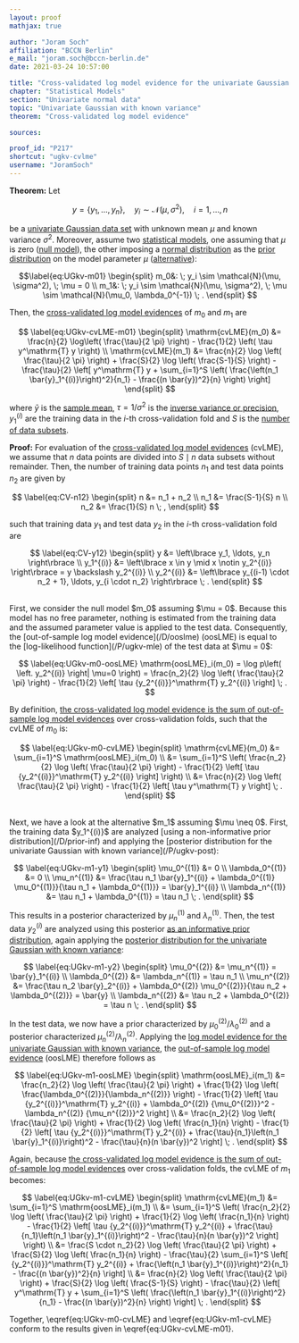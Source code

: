 ```yaml
---
layout: proof
mathjax: true

author: "Joram Soch"
affiliation: "BCCN Berlin"
e_mail: "joram.soch@bccn-berlin.de"
date: 2021-03-24 10:57:00

title: "Cross-validated log model evidence for the univariate Gaussian with known variance"
chapter: "Statistical Models"
section: "Univariate normal data"
topic: "Univariate Gaussian with known variance"
theorem: "Cross-validated log model evidence"

sources:

proof_id: "P217"
shortcut: "ugkv-cvlme"
username: "JoramSoch"
---
```



**Theorem:** Let

$$ \label{eq:ugkv}
y = \left\lbrace y_1, \ldots, y_n \right\rbrace, \quad y_i \sim \mathcal{N}(\mu, \sigma^2), \quad i = 1, \ldots, n
$$

be a [univariate Gaussian data set](/D/ugkv) with unknown mean $\mu$ and known variance $\sigma^2$. Moreover, assume two [statistical models](/D/fpm), one assuming that $\mu$ is zero ([null model](/D/h0)), the other imposing a [normal distribution](/P/ugkv-prior) as the [prior distribution](/D/prior) on the model parameter $\mu$ ([alternative](/D/h1)):

$$\label{eq:UGkv-m01}
\begin{split}
m_0&: \; y_i \sim \mathcal{N}(\mu, \sigma^2), \; \mu = 0 \\
m_1&: \; y_i \sim \mathcal{N}(\mu, \sigma^2), \; \mu \sim \mathcal{N}(\mu_0, \lambda_0^{-1}) \; .
\end{split}
$$

Then, the [cross-validated log model evidences](/D/cvlme) of $m_0$ and $m_1$ are

$$ \label{eq:UGkv-cvLME-m01}
\begin{split}
\mathrm{cvLME}(m_0) &= \frac{n}{2} \log\left( \frac{\tau}{2 \pi} \right) - \frac{1}{2} \left( \tau y^\mathrm{T} y \right) \\
\mathrm{cvLME}(m_1) &= \frac{n}{2} \log \left( \frac{\tau}{2 \pi} \right) + \frac{S}{2} \log \left( \frac{S-1}{S} \right) - \frac{\tau}{2} \left[ y^\mathrm{T} y + \sum_{i=1}^S \left( \frac{\left(n_1 \bar{y}_1^{(i)}\right)^2}{n_1} - \frac{(n \bar{y})^2}{n} \right) \right]
\end{split}
$$

where $\bar{y}$ is the [sample mean](/D/mean-samp), $\tau = 1/\sigma^2$ is the [inverse variance or precision](/D/prec), $y_1^{(i)}$ are the training data in the $i$-th cross-validation fold and $S$ is the [number of data subsets](/D/cvlme).


**Proof:** For evaluation of the [cross-validated log model evidences](/D/cvlme) (cvLME), we assume that $n$ data points are divided into $S \mid n$ data subsets without remainder. Then, the number of training data points $n_1$ and test data points $n_2$ are given by

$$ \label{eq:CV-n12}
\begin{split}
n &= n_1 + n_2 \\
n_1 &= \frac{S-1}{S} n \\
n_2 &= \frac{1}{S} n \; ,
\end{split}
$$

such that training data $y_1$ and test data $y_2$ in the $i$-th cross-validation fold are

$$ \label{eq:CV-y12}
\begin{split}
y &= \left\lbrace y_1, \ldots, y_n \right\rbrace \\
y_1^{(i)} &= \left\lbrace x \in y \mid x \notin y_2^{(i)} \right\rbrace = y \backslash y_2^{(i)} \\
y_2^{(i)} &= \left\lbrace y_{(i-1) \cdot n_2 + 1}, \ldots, y_{i \cdot n_2} \right\rbrace \; .
\end{split}
$$

<br>
First, we consider the null model $m_0$ assuming $\mu = 0$. Because this model has no free parameter, nothing is estimated from the training data and the assumed parameter value is applied to the test data. Consequently, the [out-of-sample log model evidence](/D/ooslme) (oosLME) is equal to the [log-likelihood function](/P/ugkv-mle) of the test data at $\mu = 0$:

$$ \label{eq:UGkv-m0-oosLME}
\mathrm{oosLME}_i(m_0) = \log p\left( \left. y_2^{(i)} \right| \mu=0 \right) = \frac{n_2}{2} \log \left( \frac{\tau}{2 \pi} \right) - \frac{1}{2} \left[ \tau {y_2^{(i)}}^\mathrm{T} y_2^{(i)} \right] \; .
$$

By definition, [the cross-validated log model evidence is the sum of out-of-sample log model evidences](/D/cvlme) over cross-validation folds, such that the cvLME of $m_0$ is:

$$ \label{eq:UGkv-m0-cvLME}
\begin{split}
\mathrm{cvLME}(m_0) &= \sum_{i=1}^S \mathrm{oosLME}_i(m_0) \\
&= \sum_{i=1}^S \left( \frac{n_2}{2} \log \left( \frac{\tau}{2 \pi} \right) - \frac{1}{2} \left[ \tau {y_2^{(i)}}^\mathrm{T} y_2^{(i)} \right] \right) \\
&= \frac{n}{2} \log \left( \frac{\tau}{2 \pi} \right) - \frac{1}{2} \left[ \tau y^\mathrm{T} y \right] \; .
\end{split}
$$

<br>
Next, we have a look at the alternative $m_1$ assuming $\mu \neq 0$. First, the training data $y_1^{(i)}$ are analyzed [using a non-informative prior distribution](/D/prior-inf) and applying the [posterior distribution for the univariate Gaussian with known variance](/P/ugkv-post):

$$ \label{eq:UGkv-m1-y1}
\begin{split}
\mu_0^{(1)} &= 0 \\
\lambda_0^{(1)} &= 0 \\
\mu_n^{(1)} &= \frac{\tau n_1 \bar{y}_1^{(i)} + \lambda_0^{(1)} \mu_0^{(1)}}{\tau n_1 + \lambda_0^{(1)}} = \bar{y}_1^{(i)} \\
\lambda_n^{(1)} &= \tau n_1 + \lambda_0^{(1)} = \tau n_1 \; .
\end{split}
$$

This results in a posterior characterized by $\mu_n^{(1)}$ and $\lambda_n^{(1)}$. Then, the test data $y_2^{(i)}$ are analyzed using this posterior [as an informative prior distribution](/D/prior-inf), again applying the [posterior distribution for the univariate Gaussian with known variance](/P/ugkv-post):

$$ \label{eq:UGkv-m1-y2}
\begin{split}
\mu_0^{(2)} &= \mu_n^{(1)} = \bar{y}_1^{(i)} \\
\lambda_0^{(2)} &= \lambda_n^{(1)} = \tau n_1 \\
\mu_n^{(2)} &= \frac{\tau n_2 \bar{y}_2^{(i)} + \lambda_0^{(2)} \mu_0^{(2)}}{\tau n_2 + \lambda_0^{(2)}} = \bar{y} \\
\lambda_n^{(2)} &= \tau n_2 + \lambda_0^{(2)} = \tau n \; .
\end{split}
$$

In the test data, we now have a prior characterized by $\mu_0^{(2)}$/$\lambda_0^{(2)}$ and a posterior characterized $\mu_n^{(2)}$/$\lambda_n^{(2)}$. Applying the [log model evidence for the univariate Gaussian with known variance](/P/ugkv-lme), the [out-of-sample log model evidence](/D/ooslme) (oosLME) therefore follows as

$$ \label{eq:UGkv-m1-oosLME}
\begin{split}
\mathrm{oosLME}_i(m_1) &= \frac{n_2}{2} \log \left( \frac{\tau}{2 \pi} \right) + \frac{1}{2} \log \left( \frac{\lambda_0^{(2)}}{\lambda_n^{(2)}} \right) - \frac{1}{2} \left[ \tau {y_2^{(i)}}^\mathrm{T} y_2^{(i)} + \lambda_0^{(2)} {\mu_0^{(2)}}^2 - \lambda_n^{(2)} {\mu_n^{(2)}}^2 \right] \\
&= \frac{n_2}{2} \log \left( \frac{\tau}{2 \pi} \right) + \frac{1}{2} \log \left( \frac{n_1}{n} \right) - \frac{1}{2} \left[ \tau {y_2^{(i)}}^\mathrm{T} y_2^{(i)} + \frac{\tau}{n_1}\left(n_1 \bar{y}_1^{(i)}\right)^2 - \frac{\tau}{n}(n \bar{y})^2 \right] \; .
\end{split}
$$

Again, because [the cross-validated log model evidence is the sum of out-of-sample log model evidences](/D/cvlme) over cross-validation folds, the cvLME of $m_1$ becomes:

$$ \label{eq:UGkv-m1-cvLME}
\begin{split}
\mathrm{cvLME}(m_1) &= \sum_{i=1}^S \mathrm{oosLME}_i(m_1) \\
&= \sum_{i=1}^S \left( \frac{n_2}{2} \log \left( \frac{\tau}{2 \pi} \right) + \frac{1}{2} \log \left( \frac{n_1}{n} \right) - \frac{1}{2} \left[ \tau {y_2^{(i)}}^\mathrm{T} y_2^{(i)} + \frac{\tau}{n_1}\left(n_1 \bar{y}_1^{(i)}\right)^2 - \frac{\tau}{n}(n \bar{y})^2 \right] \right) \\
&= \frac{S \cdot n_2}{2} \log \left( \frac{\tau}{2 \pi} \right) + \frac{S}{2} \log \left( \frac{n_1}{n} \right) - \frac{\tau}{2} \sum_{i=1}^S \left[ {y_2^{(i)}}^\mathrm{T} y_2^{(i)} + \frac{\left(n_1 \bar{y}_1^{(i)}\right)^2}{n_1} - \frac{(n \bar{y})^2}{n} \right] \\
&= \frac{n}{2} \log \left( \frac{\tau}{2 \pi} \right) + \frac{S}{2} \log \left( \frac{S-1}{S} \right) - \frac{\tau}{2} \left[ y^\mathrm{T} y + \sum_{i=1}^S \left( \frac{\left(n_1 \bar{y}_1^{(i)}\right)^2}{n_1} - \frac{(n \bar{y})^2}{n} \right) \right] \; .
\end{split}
$$

Together, \eqref{eq:UGkv-m0-cvLME} and \eqref{eq:UGkv-m1-cvLME} conform to the results given in \eqref{eq:UGkv-cvLME-m01}.